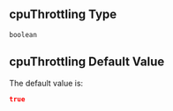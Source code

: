 ## cpuThrottling Type

`boolean`

## cpuThrottling Default Value

The default value is:

```json
true
```
